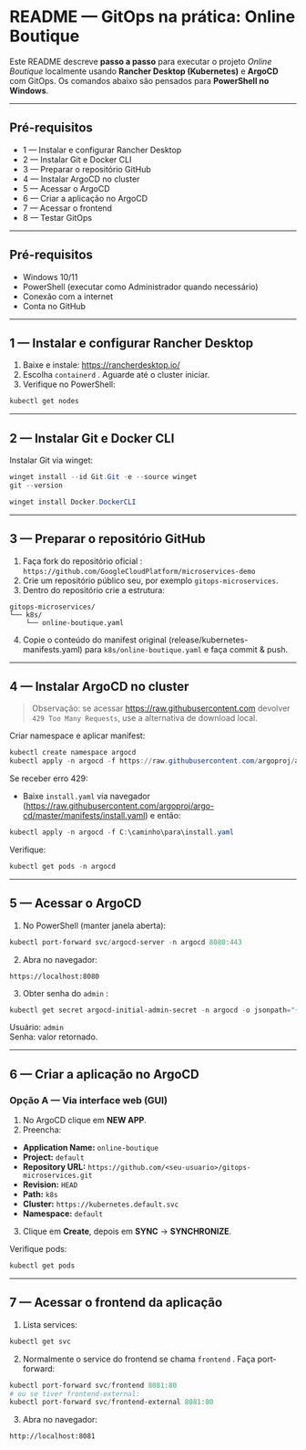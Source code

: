 # README — GitOps na prática: Online Boutique

Este README descreve **passo a passo** para executar o projeto *Online Boutique* localmente usando **Rancher Desktop (Kubernetes)** e **ArgoCD** com GitOps. Os comandos abaixo são pensados para **PowerShell no Windows**.

---

## Pré-requisitos
- 1 — Instalar e configurar Rancher Desktop
- 2 — Instalar Git e  Docker CLI
- 3 — Preparar o repositório GitHub 
- 4 — Instalar ArgoCD no cluster
- 5 — Acessar o ArgoCD
- 6 — Criar a aplicação no ArgoCD 
- 7 — Acessar o frontend 
- 8 — Testar GitOps

---

## Pré-requisitos
- Windows 10/11 
- PowerShell (executar como Administrador quando necessário)
- Conexão com a internet
- Conta no GitHub

---

## 1 — Instalar e configurar Rancher Desktop
1. Baixe e instale: https://rancherdesktop.io/    
2. Escolha `containerd` . Aguarde até o cluster iniciar.  
3. Verifique no PowerShell:
```powershell
kubectl get nodes
```

---

## 2 — Instalar Git e Docker CLI
Instalar Git via winget:
```powershell
winget install --id Git.Git -e --source winget
git --version
```

```powershell
winget install Docker.DockerCLI
```

---

## 3 — Preparar o repositório GitHub 
1. Faça fork do repositório oficial :  
   `https://github.com/GoogleCloudPlatform/microservices-demo`
2. Crie um repositório público seu, por exemplo `gitops-microservices`.
3. Dentro do repositório crie a estrutura:
```
gitops-microservices/
└── k8s/
    └── online-boutique.yaml
```
4. Copie o conteúdo do manifest original (release/kubernetes-manifests.yaml) para `k8s/online-boutique.yaml` e faça commit & push.

---

## 4 — Instalar ArgoCD no cluster
> Observação: se acessar https://raw.githubusercontent.com devolver `429 Too Many Requests`, use a alternativa de download local.

Criar namespace e aplicar manifest:
```powershell
kubectl create namespace argocd
kubectl apply -n argocd -f https://raw.githubusercontent.com/argoproj/argo-cd/master/manifests/install.yaml
```
Se receber erro 429:
- Baixe `install.yaml` via navegador (https://raw.githubusercontent.com/argoproj/argo-cd/master/manifests/install.yaml) e então:
```powershell
kubectl apply -n argocd -f C:\caminho\para\install.yaml
```
Verifique:
```powershell
kubectl get pods -n argocd
```

---

## 5 — Acessar o ArgoCD 
1. No PowerShell (manter janela aberta):
```powershell
kubectl port-forward svc/argocd-server -n argocd 8080:443
```
2. Abra no navegador:
```
https://localhost:8080
```
3. Obter senha do `admin` :
```powershell
kubectl get secret argocd-initial-admin-secret -n argocd -o jsonpath="{.data.password}" | %{ [System.Text.Encoding]::UTF8.GetString([System.Convert]::FromBase64String($_)) }
```
Usuário: `admin`  
Senha: valor retornado.

---

## 6 — Criar a aplicação no ArgoCD

### Opção A — Via interface web (GUI)
1. No ArgoCD clique em **NEW APP**.
2. Preencha:
- **Application Name:** `online-boutique`  
- **Project:** `default`  
- **Repository URL:** `https://github.com/<seu-usuario>/gitops-microservices.git`  
- **Revision:** `HEAD`  
- **Path:** `k8s`  
- **Cluster:** `https://kubernetes.default.svc`  
- **Namespace:** `default`  
3. Clique em **Create**, depois em **SYNC** → **SYNCHRONIZE**.

Verifique pods:
```powershell
kubectl get pods
```

---

## 7 — Acessar o frontend da aplicação
1. Lista services:
```powershell
kubectl get svc
```
2. Normalmente o service do frontend se chama `frontend` . Faça port-forward:
```powershell
kubectl port-forward svc/frontend 8081:80
# ou se tiver frontend-external:
kubectl port-forward svc/frontend-external 8081:80
```
3. Abra no navegador:
```
http://localhost:8081
```

